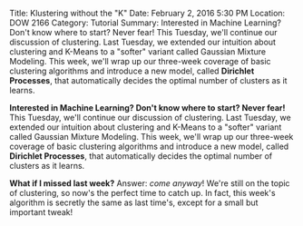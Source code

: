 Title: Klustering without the "K"
Date: February 2, 2016 5:30 PM
Location: DOW 2166
Category: Tutorial
Summary:  Interested in Machine Learning?  Don't know where to start?  Never fear!  This Tuesday, we'll continue our discussion of clustering. Last Tuesday, we extended our intuition about clustering and K-Means to a "softer" variant called Gaussian Mixture Modeling.  This week, we'll wrap up our three-week coverage of basic clustering algorithms and introduce a new model, called **Dirichlet Processes**, that automatically decides the optimal number of clusters as it learns.

**Interested in Machine Learning?  Don't know where to start?  Never fear!**  This Tuesday, we'll continue our discussion of clustering. Last Tuesday, we extended our intuition about clustering and K-Means to a "softer" variant called Gaussian Mixture Modeling.  This week, we'll wrap up our three-week coverage of basic clustering algorithms and introduce a new model, called **Dirichlet Processes**, that automatically decides the optimal number of clusters as it learns.

 **What if I missed last week?** Answer: *come anyway*! We're still on the topic of clustering, so now's the perfect time to catch up. In fact, this week's algorithm is secretly the same as last time's, except for a small but important tweak!
